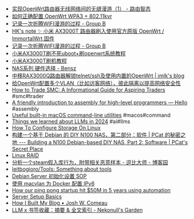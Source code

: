 - [实现OpenWrt路由器无线网络间的无缝漫游（1） - 路由智态](https://www.red-yellow.net/%e5%ae%9e%e7%8e%b0openwrt%e8%b7%af%e7%94%b1%e5%99%a8%e6%97%a0%e7%ba%bf%e7%bd%91%e7%bb%9c%e9%97%b4%e7%9a%84%e6%97%a0%e7%bc%9d%e6%bc%ab%e6%b8%b8%ef%bc%881%ef%bc%89.html)
- [如何正确配置 OpenWrt WPA3 + 802.11kvr](https://vicfree.com/2022/11/openwrt-wpa3-802.11kvr-ap-setup/)
- [记录一次折腾WIFI漫游的过程 - Group B](https://www.drxcloud.club/765.html)
- [HK's note ✨ 小米 AX3000T 路由器刷入使用官方原版 OpenWrt / ImmortalWrt 固件](https://note.okhk.net/xiaomi-ax3000t-router-install-openwrt-immortalwrt)
- [记录一次折腾WIFI漫游的过程 - Group B](https://www.drxcloud.club/765.html)
- [小米AX3000T刷不死uboot+刷openwrt系统教程](https://blog.wwang.pw/post/ax3000t)
- [小米AX3000T刷机教程](https://www.benzhu.xyz//archives/xiao-mi-ax3000tshua-ji-jiao-cheng)
- [NAS系列 硬件选择 - Bensz](https://blognas.hwb0307.com/nas/3224)
- [中移RAX3000Q路由器解锁telnet/ssh及使用内置的OpenWrt | imlk's blog](https://blog.imlk.top/posts/rax3000q-get-shell/)
- [给OpenWrt配置多个VLAN（比如访客网络），彼此隔离以提高网络安全性](https://www.v2tn.com/16852838797095)
- [How to Trade SMC: A Informational Guide for Aspiring Traders](https://medium.com/@future.of.resilience/how-to-trade-smc-a-informational-guide-for-aspiring-traders-49254603d08f) #smc#trader
- [A friendly introduction to assembly for high-level programmers — Hello](https://shikaan.github.io/assembly/x86/guide/2024/09/08/x86-64-introduction-hello.html) #assembly
- [Useful built-in macOS command-line utilities](https://weiyen.net/articles/useful-macos-cmd-line-utilities/) #macos#command
- [Things we learned about LLMs in 2024](https://simonwillison.net/2024/Dec/31/llms-in-2024/) #ai#llms
- [How To Configure Storage On Linux](https://embeddedprojects101.com/the-beginners-guide-to-linux-storage-configuration/)
- [构建一个基于 Debian 的 DIY N100 NAS，第二部分：软件 | PCat 的秘密之地 --- Building a N100 Debian-based DIY NAS, Part 2: Software | PCat's Secret Place](https://tongkl.com/building-a-nas-part-2/)
- [Linux RAID](https://webmin.com/docs/modules/linux-raid/)
- [分析一个steam假入库行为，附带相关恶意样本 - 逗比大师 - 博客园](https://www.cnblogs.com/0day-li/p/18042274)
- [leitbogioro/Tools: Something about tools](https://github.com/leitbogioro/Tools)
- [Debian Server 初始化设置 SOP](https://blog.xm.mk/posts/89da/)
- [使用 macvlan 为 Docker 配置 IPv6](https://blog.xm.mk/posts/73f9/)
- [How our ping pong startup hit $50M in 5 years using automation](https://fortune.com/2024/09/27/startup-entrepreneurs-automation-ping-pong-sports-venues-tech-saas-smartphone-apps-pingpod-podplay/)
- [Server Setup Basics](https://becomesovran.com/blog/server-setup-basics.html)
- [How I Built My Blog • Josh W. Comeau](https://www.joshwcomeau.com/blog/how-i-built-my-blog-v2/)
- [LLM x 书签收藏：摘要 & 全文索引 - Nekonull's Garden](https://nekonull.me/posts/llm_x_bookmark/)